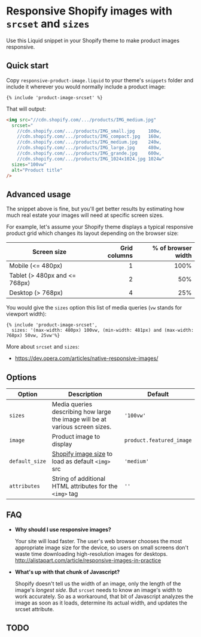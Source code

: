 Responsive Shopify images with `srcset` and `sizes`
===

Use this Liquid snippet in your Shopify theme to make product images responsive.

Quick start
---

Copy `responsive-product-image.liquid` to your theme's `snippets` folder and include it wherever you would normally include a product image:

```liquid
{% include 'product-image-srcset' %}
```

That will output:

```html
<img src="//cdn.shopify.com/.../products/IMG_medium.jpg"
  srcset="
    //cdn.shopify.com/.../products/IMG_small.jpg     100w,
    //cdn.shopify.com/.../products/IMG_compact.jpg   160w,
    //cdn.shopify.com/.../products/IMG_medium.jpg    240w,
    //cdn.shopify.com/.../products/IMG_large.jpg     480w,
    //cdn.shopify.com/.../products/IMG_grande.jpg    600w,
    //cdn.shopify.com/.../products/IMG_1024x1024.jpg 1024w"
  sizes="100vw"
  alt="Product title"
/>
```

Advanced usage
---

The snippet above is fine, but you'll get better results by estimating how much real estate your images will need at specific screen sizes.

For example, let's assume your Shopify theme displays a typical responsive product grid which changes its layout depending on the browser size:

| Screen size | Grid columns | % of browser width |
|--------|--------------:|--------------------:|
|Mobile (<= 480px)|1|100%|
|Tablet (> 480px and <= 768px)|2|50%|
|Desktop (> 768px)|4|25%|

You would give the `sizes` option this list of media queries (`vw` stands for viewport width):

```liquid
{% include 'product-image-srcset',
  sizes: '(max-width: 480px) 100vw, (min-width: 481px) and (max-width: 768px) 50vw, 25vw'%}
```

More about `srcset` and `sizes`:
  - https://dev.opera.com/articles/native-responsive-images/

Options
---

| Option | Description | Default |
|--------|-------------|---------|
| `sizes` | Media queries describing how large the image  will be at various screen sizes. | `'100vw'` |
| `image` | Product image to display | `product.featured_image`
| `default_size` | [Shopify image size](https://docs.shopify.com/themes/liquid-documentation/filters/url-filters#size-parameters) to load as default `<img>` src | `'medium'` |
| `attributes` | String of additional HTML attributes for the `<img>` tag | `''` |

FAQ
---

- **Why should I use responsive images?**

  Your site will load faster. The user's web browser chooses the most appropriate image size for the device, so users on small screens don't waste time downloading high-resolution images for desktops. http://alistapart.com/article/responsive-images-in-practice

- **What's up with that chunk of Javascript?**

  Shopify doesn't tell us the width of an image, only the length of the image's *longest side*. But `srcset` needs to know an image's width to work accurately. So as a workaround, that bit of Javascript analyzes the image as soon as it loads, determine its actual width, and updates the srcset attribute.

TODO
---
